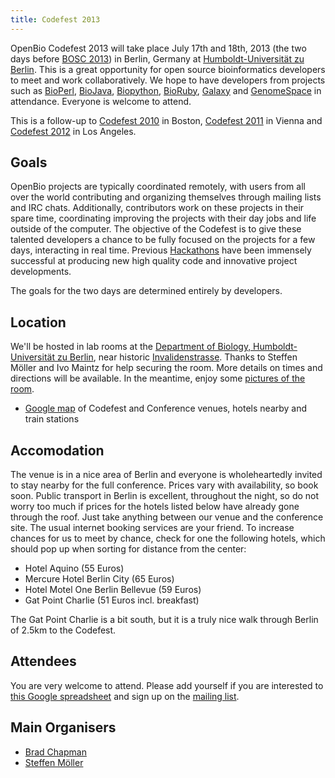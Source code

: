 ```yaml
---
title: Codefest 2013
---
```


OpenBio Codefest 2013 will take place July 17th and 18th, 2013 (the two
days before [BOSC 2013](BOSC_2013 "wikilink")) in Berlin, Germany at
[Humboldt-Universität zu
Berlin](http://www.hu-berlin.de/?set_language=en&cl=en). This is a great
opportunity for open source bioinformatics developers to meet and work
collaboratively. We hope to have developers from projects such as
[BioPerl](http://bioperl.org), [BioJava](http://www.biojava.org),
[Biopython](http://biopython.org), [BioRuby](http://www.bioruby.org),
[Galaxy](http://wiki.g2.bx.psu.edu/) and
[GenomeSpace](http://www.genomespace.org) in attendance. Everyone is
welcome to attend.

This is a follow-up to [Codefest 2010](Codefest_2010 "wikilink") in
Boston, [Codefest 2011](Codefest_2011 "wikilink") in Vienna and
[Codefest 2012](Codefest_2012 "wikilink") in Los Angeles.

Goals
-----

OpenBio projects are typically coordinated remotely, with users from all
over the world contributing and organizing themselves through mailing
lists and IRC chats. Additionally, contributors work on these projects
in their spare time, coordinating improving the projects with their day
jobs and life outside of the computer. The objective of the Codefest is
to give these talented developers a chance to be fully focused on the
projects for a few days, interacting in real time. Previous
[Hackathons](http://www.open-bio.org/wiki/Hackathon) have been immensely
successful at producing new high quality code and innovative project
developments.

The goals for the two days are determined entirely by developers.

Location
--------

We'll be hosted in lab rooms at the [Department of Biology,
Humboldt-Universität zu Berlin](http://www.biologie.hu-berlin.de/), near
historic
[Invalidenstrasse](https://en.wikipedia.org/wiki/Invalidenstra%C3%9Fe).
Thanks to Steffen Möller and Ivo Maintz for help securing the room. More
details on times and directions will be available. In the meantime,
enjoy some [pictures of the
room](http://jaguar.biologie.hu-berlin.de/~ivo/ISMB/30Plaetze_alt/).

-   [Google map](http://goo.gl/maps/ognVO) of Codefest and Conference
    venues, hotels nearby and train stations

Accomodation
------------

The venue is in a nice area of Berlin and everyone is wholeheartedly
invited to stay nearby for the full conference. Prices vary with
availability, so book soon. Public transport in Berlin is excellent,
throughout the night, so do not worry too much if prices for the hotels
listed below have already gone through the roof. Just take anything
between our venue and the conference site. The usual internet booking
services are your friend. To increase chances for us to meet by chance,
check for one the following hotels, which should pop up when sorting for
distance from the center:

-   Hotel Aquino (55 Euros)
-   Mercure Hotel Berlin City (65 Euros)
-   Hotel Motel One Berlin Bellevue (59 Euros)
-   Gat Point Charlie (51 Euros incl. breakfast)

The Gat Point Charlie is a bit south, but it is a truly nice walk
through Berlin of 2.5km to the Codefest.

Attendees
---------

You are very welcome to attend. Please add yourself if you are
interested to [this Google
spreadsheet](https://docs.google.com/spreadsheet/ccc?key=0Agxg-o4ZmoZ4dEQyOFhrLUt4YVBXX0xxWjRyYTBRb2c)
and sign up on the [mailing
list](https://groups.google.com/forum/?fromgroups#!forum/openbio-codefest-2013).

Main Organisers
---------------

-   [Brad Chapman](http://bcbio.wordpress.com/)
-   [Steffen Möller](http://www.derma.uni-luebeck.de/)


